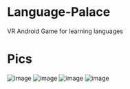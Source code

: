 # Language-Palace
VR Android Game for learning languages 

# Pics
![image](https://user-images.githubusercontent.com/38284394/169691531-7b5fb66a-54d1-473c-bfd6-871b91d41d62.png)
![image](https://user-images.githubusercontent.com/38284394/169691545-aefba605-65a5-4ea5-b9fd-b2fdfa159c06.png)
![image](https://user-images.githubusercontent.com/38284394/169691552-17ccf2f5-80e7-4243-8116-3df0132b0d36.png)
![image](https://user-images.githubusercontent.com/38284394/169691557-effd1f6e-7dea-4fd3-8757-69905a76521b.png)

